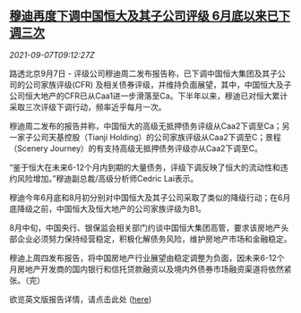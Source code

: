 <!--1631007063000-->
[穆迪再度下调中国恒大及其子公司评级 6月底以来已下调三次](https://cn.reuters.com/article/moody-china-evergrande-aaa-0907-idCNKBS2G30MV)
------

<div><i>2021-09-07T09:12:27Z</i></div><p>路透北京9月7日 - 评级公司穆迪周二发布报告称，已下调中国恒大集团及其子公司的公司家族评级(CFR) 及相关债券评级，并维持负面展望，其中，中国恒大及子公司恒大地产的CFR已从Caa1进一步滑落至Ca。下半年以来，穆迪已对恒大累计采取三次评级下调行动，频率近乎每月一次。</p><p>穆迪周二发布的报告并称，中国恒大的高级无抵押债务评级从Caa2下调至Ca；另一家子公司天基控股（Tianji Holding）的公司家族评级从Caa2下调至C；景程（Scenery Journey）的有支持高级无抵押债务评级亦从Caa2下调至C。</p><p>“鉴于恒大在未来6-12个月内到期的大量债务，评级下调反映了恒大的流动性和违约风险增加。”穆迪副总裁/高级分析师Cedric Lai表示。</p><p>穆迪今年6月底和8月初分别对中国恒大及其子公司采取了类似的降级行动；在6月底降级之前，中国恒大及恒大地产的公司家族评级为B1。</p><p>8月中旬，中国央行、银保监会相关部门约谈中国恒大集团高管，要求该房地产头部企业必须努力保持经营稳定，积极化解债务风险，维护房地产市场和金融稳定。</p><p>穆迪上周四发布报告，将中国房地产行业展望由稳定调整为负面，因未来6-12个月房地产开发商的国内银行和信托贷款融资以及境内外债券市场融资渠道将依然紧张。（完）</p><p>欲览英文版报告详情，请点击此处 (<a href="https://www.moodys.com/research/Moodys-downgrades-Evergrandes-and-its-subsidiaries-ratings-outlook-negative--PR_453870?lang=zh-cn&amp;cy=chn">here</a>)</p>
